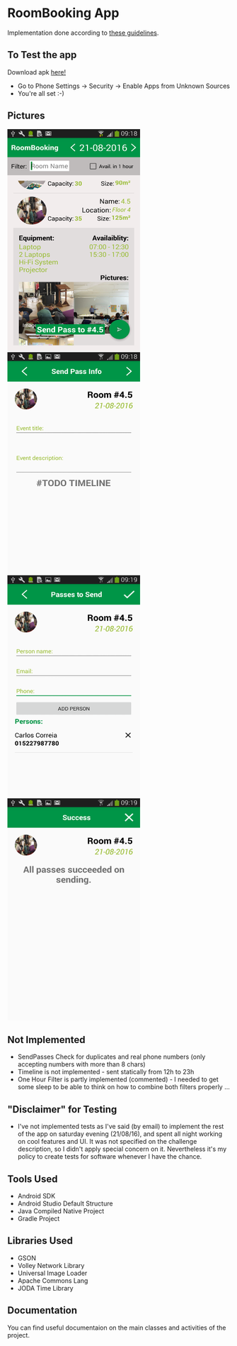 # RoomBooking App 

Implementation done according to [these guidelines](https://challenges.1aim.com/roombooking_app/).

## To Test the app
Download apk [here!](https://github.com/carloscorreia94/1aimRoomBookingApp/blob/master/app/build/outputs/apk/app-debug.apk)

* Go to Phone Settings -> Security -> Enable Apps from Unknown Sources
* You're all set :-)


## Pictures

<img src="https://github.com/carloscorreia94/1aimRoomBookingApp/blob/master/app_pics/1.png?raw=true"  height="500" width="300" >
<img src="https://github.com/carloscorreia94/1aimRoomBookingApp/blob/master/app_pics/2.png?raw=true" height="500" width="300" >
 <br />
<img src="https://github.com/carloscorreia94/1aimRoomBookingApp/blob/master/app_pics/3.png?raw=true"  height="500" width="300" >
<img src="https://github.com/carloscorreia94/1aimRoomBookingApp/blob/master/app_pics/4.png?raw=true"  height="500" width="300" >

## Not Implemented

* SendPasses Check for duplicates and real phone numbers (only accepting numbers with more than 8 chars)
* Timeline is not implemented - sent statically from 12h to 23h
* One Hour Filter is partly implemented (commented) - I needed to get some sleep to be able to think on how to combine both filters properly ... 

## "Disclaimer" for Testing

* I've not implemented tests as I've said (by email) to implement the rest of the app on saturday evening (21/08/16), and spent all night working  on cool features and UI. It was not specified on the challenge description, so I didn't apply special concern on it. Nevertheless it's my policy to create tests for software whenever I have the chance.

## Tools Used

* Android SDK
* Android Studio Default Structure
* Java Compiled Native Project
* Gradle Project

## Libraries Used

* GSON
* Volley Network Library
* Universal Image Loader
* Apache Commons Lang
* JODA Time Library

## Documentation

You can find useful documentaion on the main classes and activities of the project.
